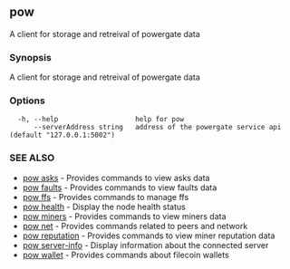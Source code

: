 ## pow

A client for storage and retreival of powergate data

### Synopsis

A client for storage and retreival of powergate data

### Options

```
  -h, --help                   help for pow
      --serverAddress string   address of the powergate service api (default "127.0.0.1:5002")
```

### SEE ALSO

* [pow asks](pow_asks.md)	 - Provides commands to view asks data
* [pow faults](pow_faults.md)	 - Provides commands to view faults data
* [pow ffs](pow_ffs.md)	 - Provides commands to manage ffs
* [pow health](pow_health.md)	 - Display the node health status
* [pow miners](pow_miners.md)	 - Provides commands to view miners data
* [pow net](pow_net.md)	 - Provides commands related to peers and network
* [pow reputation](pow_reputation.md)	 - Provides commands to view miner reputation data
* [pow server-info](pow_server-info.md)	 - Display information about the connected server
* [pow wallet](pow_wallet.md)	 - Provides commands about filecoin wallets

